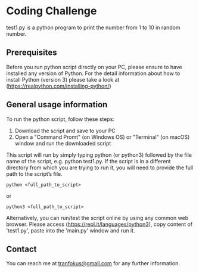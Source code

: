 # Coding Challenge

test1.py is a python program to print the number from 1 to 10 in random number.

## Prerequisites
Before you run python script directly on your PC, please ensure to have installed any version of Python.
For the detail information about how to install Python (version 3) please take a look at (https://realpython.com/installing-python/)

## General usage information
To run the python script, follow these steps:
1. Download the script and save to your PC
2. Open a "Command Promt" (on Windows OS) or "Terminal" (on macOS) window and run the downloaded script

This script will run by simply typing python (or python3) followed by the file name of the script, e.g. python test1.py.
If the script is in a different directory from which you are trying to run it, you will need to provide the full path to the script’s file.

```
python <full_path_to_script>
```
or
```
python3 <full_path_to_script>
```
Alternatively, you can run/test the script online by using any common web browser. Please access (https://repl.it/languages/python3), copy content of 'test1.py', paste into the 'main.py' window and run it.  

## Contact

You can reach me at tranfokus@gmail.com for any further information.
